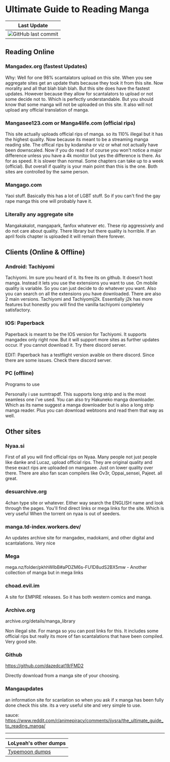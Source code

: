 # Ultimate Guide to Reading Manga

| Last Update | 
|-------|
| ![GitHub last commit](https://img.shields.io/github/last-commit/LoLyeah/dump) |

## Reading Online
### Mangadex.org (fastest Updates)

Why: Well for one 98% scantalators upload on this site. When you see aggregate sites get an update thats because they took it from this site. Now morality and all that blah blah blah. But this site does have the fastest updates. However because they allow for scantalators to upload or not some decide not to. Which is perfectly understandable. But you should know that some manga will not be uploaded on this site. It also will not upload any official translation of manga.

### Mangasee123.com or Manga4life.com (official rips)

This site actually uploads official rips of manga. so its 110% illegal but it has the highest quality. Now because its meant to be a streaming manga reading site. The offical rips by kodansha or viz or what not actually have been downscaled. Now if you do read it of course you won't notice a major difference unless you have a 4k monitor but yes the difference is there. As for as speed. It is slower than normal. Some chapters can take up to a week (official). But overall if quality is your main point than this is the one. Both sites are controlled by the same person.

### Mangago.com

Yaoi stuff. Basically this has a lot of LGBT stuff. So if you can't find the gay rape manga this one will probably have it.

### Literally any aggregate site

Mangakakalot, mangapark, fanfox whatever etc. These rip aggressively and do not care about quality. There library but there quality is horrible. If an april fools chapter is uploaded it will remain there forever.

## Clients (Online & Offline)
### Android: Tachiyomi

Tachiyomi. Im sure you heard of it. Its free its on github. It doesn't host manga. Instead it lets you use the extensions you want to use. On mobile quality is variable. So you can just decide to do whatever you want. Also you can search on all the extensions you have downloaded. There are also 2 main versions. Tachiyomi and Tachiyomij2k. Essentially j2k has more features but honestly you will find the vanilla tachiyomi completely satisfactory.

### IOS: Paperback

Paperback is meant to be the IOS version for Tachiyomi. It supports mangadex only right now. But it will support more sites as further updates occur. If you cannot download it. Try there discord server.

EDIT: Paperback has a testflight version avaible on there discord. Since there are some issues. Check there discord server.

### PC (offline)
Programs to use

Personally i use sumtrapdf. This supports long strip and is the most seamless one i've used. You can also try Hakuneko manga downloader. Which as its name suggest a manga downloader but is also a long strip manga reader. Plus you can download webtoons and read them that way as well.

## Other sites
### Nyaa.si

First of all you will find official rips on Nyaa. Many people not just people like danke and Lucaz, upload official rips. They are original quality and these exact rips are uploaded on mangasee. Just on lower quality over there. There are also fan scan compilers like Ov3r, Oppai_sensei, Pajeet. all great.

### desuarchive.org

4chan type site or whatever. Either way search the ENGLISH name and look through the pages. You'll find direct links or mega links for the site. Which is very useful When the torrent on nyaa is out of seeders.

### manga.td-index.workers.dev/

An updates archive site for mangadex, madokami, and other digital and scantalations. Very nice

### Mega

mega.nz/folder/pkhhWIbB#aPDZM6s-FU1D8udS2BX5mw - Another collection of manga but in mega links

### choad.evil.im

A site for EMPIRE releases. So it has both western comics and manga.

### Archive.org
archive.org/details/manga_library

Non illegal site. For manga so you can post links for this. It includes some official rips but really its more of fan scantalations that have been compiled. Very good site.

### Github
https://github.com/dazedcat19/FMD2

Directly download from a manga site of your choosing.

### Mangaupdates 
an information site for scanlation so when you ask if x manga has been fully done check this site. its a very useful site and very simple to use.

sauce: https://www.reddit.com/r/animepiracy/comments/ijysra/the_ultimate_guide_to_reading_manga/

---------------------------------------

| LoLyeah's other dumps |
| --------------------- |
| [Typemoon dumps](https://github.com/LoLyeah/dump/blob/master/typemoon.md) |
